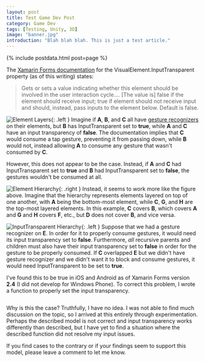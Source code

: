 ```yaml
---
layout: post
title: Test Game Dev Post
category: Game Dev
tags: [Testing, Unity, 3D]
image: "banner.jpg"
introduction: "Blah blah blah. This is just a test article."
---
```

{% include postdata.html post=page %}

The [Xamarin Forms documentation](https://developer.xamarin.com/api/property/Xamarin.Forms.VisualElement.InputTransparent/) for the VisualElement.InputTransparent property (as of this writing) states:

> Gets or sets a value indicating whether this element should be involved in the user interaction cycle.... [The value is] false if the element should receive input; true if element should not receive input and should, instead, pass inputs to the element below. Default is false.

![Element Layers]({{media}}figA.png){: .left }
Imagine if **A**, **B**, and **C** all have [gesture recognizers](https://developer.xamarin.com/api/property/Xamarin.Forms.View.GestureRecognizers/) on their elements, but **B** has InputTransparent set to **true**, while **A** and **C** have an input transparency of **false**. The documentation implies that **C** would consume a tap gesture, preventing it from passing down, while **B** would not, instead allowing **A** to consume any gesture that wasn't consumed by **C**.

However, this does not appear to be the case. Instead, if **A** and **C** had InputTransparent set to **true** and **B** had InputTransparent set to **false**, the gestures wouldn't be consumed at all.

![Element Hierarchy]({{media}}figB.png){: .right }
Instead, it seems to work more like the figure above. Imagine that the hierarchy represents elements layered on top of one another, with **A** being the bottom-most element, while **C**, **G**, and **H** are the top-most layered elements. In this example, **C** covers **B**, which covers **A** and **G** and **H** covers **F**, etc., but **D** does not cover **B**, and vice versa.

![InputTransparent Hierarchy]({{media}}figC.png){: .left }
Suppose that we had a gesture recognizer on **E**. In order for it to properly consume gestures, it would need its input transparency set to **false**. Furthermore, *all* recursive parents and children must also have their input transparency set to **false** in order for the gesture to be properly consumed. If **C** overlapped **E** but we didn't have gesture recognizer and we didn't want it to block and consume gestures, it would need InputTransparent to be set to **true**.

I've found this to be true in iOS and Android as of Xamarin Forms version **2.4** (I did not develop for Windows Phone). To correct this problem, I wrote a function to properly set the input transparency.

<pre class="line-numbers"><code class="language-csharp"><script type="text/plain">
// input transparency is based on whether the view, its parent, or its children have gestures
// for a gesture to be passed and register, the children, view, and parent with a gesture recognizer must all have input transparency set to false
// however, any view that has no gesture recognizers, nor any from its children, should remain with input transparency true so as not to block gestures
static bool SetViewTransparency(View view, bool parentHasRecognizer)
{
    if (view == null)
        return false || parentHasRecognizer;

    var hasRecognizer = view.GestureRecognizers.Count > 0;

    // branch on views with children (including layouts), since they do not implement a shared interface with which to access their descendents
    var contentView = view as ContentView;
    var scrollView = view as ScrollView;
    var layoutView = view as Layout<View>;

    if (contentView != null)
    {
        view.InputTransparent = SetViewTransparency(contentView.Content, hasRecognizer || parentHasRecognizer);
    }
    else if (scrollView != null)
    {
        view.InputTransparent = SetViewTransparency(scrollView.Content, hasRecognizer || parentHasRecognizer);
    }
    else if (layoutView != null)
    {
        var childrenHaveRecognizer = false;
        foreach (var child in layoutView.Children)
        {
            childrenHaveRecognizer = !SetViewTransparency(child, hasRecognizer || parentHasRecognizer) || childrenHaveRecognizer;

        }

        view.InputTransparent = !(childrenHaveRecognizer || hasRecognizer);
    }
    else
    {
        var isInputView = view is InputView; // input views must not be transparent, or else they can't be selected
        view.InputTransparent = !(hasRecognizer || parentHasRecognizer || isInputView);
    }
    
    return view.InputTransparent;
}
</script></code></pre>

Why is this the case? Truthfully, I have no idea. I was not able to find much discussion on the topic, so I arrived at this entirely through experimentation. Perhaps the described model is not correct and input transparency works differently than described, but I have yet to find a situation where the described function did not resolve my input issues. 

If you find cases to the contrary or if your findings seem to support this model, please leave a comment to let me know.